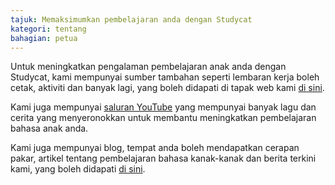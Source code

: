 ```yaml
---
tajuk: Memaksimumkan pembelajaran anda dengan Studycat
kategori: tentang
bahagian: petua
---
```

Untuk meningkatkan pengalaman pembelajaran anak anda dengan Studycat, kami mempunyai sumber tambahan seperti lembaran kerja boleh cetak, aktiviti dan banyak lagi, yang boleh didapati di tapak web kami [di sini](https://Studycat.com/learn/).


Kami juga mempunyai [saluran YouTube](https://www.youtube.com/@learnwithStudycat) yang mempunyai banyak lagu dan cerita yang menyeronokkan untuk membantu meningkatkan pembelajaran bahasa anak anda.


Kami juga mempunyai blog, tempat anda boleh mendapatkan cerapan pakar, artikel tentang pembelajaran bahasa kanak-kanak dan berita terkini kami, yang boleh didapati [di sini](https://Studycat.com/blog/).